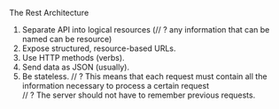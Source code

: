 The Rest Architecture

1.  Separate API into logical resources (// ? any information that can be named can be resource)
2.  Expose structured, resource-based URLs.
3.  Use HTTP methods (verbs).
4.  Send data as JSON (usually).
5.  Be stateless.
    // ? This means that each request must contain all the information necessary to process a certain request\
     // ? The server should not have to remember previous requests.
